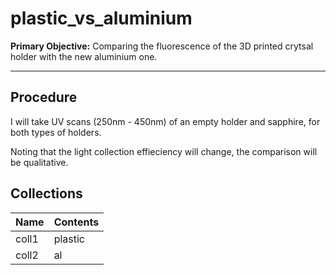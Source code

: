 # plastic_vs_aluminium

**Primary Objective:** Comparing the fluorescence of the 3D printed crytsal holder with the new aluminium one.

---

## Procedure
I will take UV scans (250nm - 450nm) of an empty holder and sapphire, for both types of holders.

Noting that the light collection effieciency will change, the comparison will be qualitative.

## Collections

Name | Contents
--- | ---
coll1 | plastic
coll2 | al
